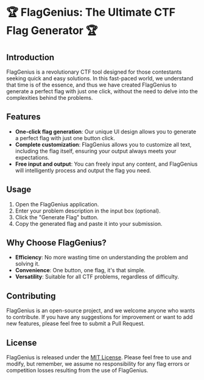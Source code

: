 # 🏆 FlagGenius: The Ultimate CTF Flag Generator 🏆

## Introduction

FlagGenius is a revolutionary CTF tool designed for those contestants seeking quick and easy solutions. In this fast-paced world, we understand that time is of the essence, and thus we have created FlagGenius to generate a perfect flag with just one click, without the need to delve into the complexities behind the problems.

## Features

- **One-click flag generation**: Our unique UI design allows you to generate a perfect flag with just one button click.
- **Complete customization**: FlagGenius allows you to customize all text, including the flag itself, ensuring your output always meets your expectations.
- **Free input and output**: You can freely input any content, and FlagGenius will intelligently process and output the flag you need.

## Usage

1. Open the FlagGenius application.
2. Enter your problem description in the input box (optional).
3. Click the "Generate Flag" button.
4. Copy the generated flag and paste it into your submission.

## Why Choose FlagGenius?

- **Efficiency**: No more wasting time on understanding the problem and solving it.
- **Convenience**: One button, one flag, it's that simple.
- **Versatility**: Suitable for all CTF problems, regardless of difficulty.

## Contributing

FlagGenius is an open-source project, and we welcome anyone who wants to contribute. If you have any suggestions for improvement or want to add new features, please feel free to submit a Pull Request.

## License

FlagGenius is released under the [MIT License](LICENSE). Please feel free to use and modify, but remember, we assume no responsibility for any flag errors or competition losses resulting from the use of FlagGenius.
